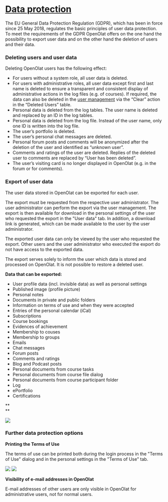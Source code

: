 #  [Data protection](Data+protection.html)

The EU General Data Protection Regulation (GDPR), which has been in force
since 25 May 2018, regulates the basic principles of user data protection. To
meet the requirements of the GDPR OpenOlat offers on the one hand the
possibility to export user data and on the other hand the deletion of users
and their data.

### Deleting users and user data

Deleting OpenOlat users has the following effect:

  * For users without a system role, all user data is deleted.
  * For users with administrative roles, all user data except first and last name is deleted to ensure a transparent and consistent display of administrative actions in the log files (e.g. of courses). If required, the data can also be deleted in the [user management](User+management.html#Usermanagement-Table_Deleted_Users) via the “Clear” action in the “Deleted Users” table.
  * Personal data is deleted from the log tables. The user name is deleted and replaced by an ID in the log tables.
  * Personal data is deleted from the log file. Instead of the user name, only one ID is written into the log file.
  * The user’s portfolio is deleted.
  * The user’s personal chat messages are deleted.
  * Personal forum posts and comments will be anonymized after the deletion of the user and identified as “unknown user”.
  * Comments and ratings of the user are deleted. Replies of the deleted user to comments are replaced by “User has been deleted”.
  * The user’s visiting card is no longer displayed in OpenOlat (e.g. in the forum or for comments).

  

### Export of user data

The user data stored in OpenOlat can be exported for each user.

The export must be requested from the respective user administrator. The user
administrator can perform the export via the user management. The export is
then available for download in the personal settings of the user who requested
the export in the "User data" tab. In addition, a download link is generated,
which can be made available to the user by the user administrator.

The exported user data can only be viewed by the user who requested the
export. Other users and the user administrator who executed the export do not
have access to the exported data.

The export serves solely to inform the user which data is stored and processed
on OpenOlat. It is not possible to restore a deleted user.

**Data that can be exported:**

  * User profile data (incl. invisible data) as well as personal settings
  * Published image (profile picture)
  * Personal notes
  * Documents in private and public folders
  * Information on terms of use and when they were accepted
  * Entries of the personal calendar (iCal)
  * Subscriptions
  * Course bookings
  * Evidences of achievement
  * Membership to couses
  * Membership to groups
  * Emails
  * Chat messages
  * Forum posts
  * Comments and ratings
  * Blog and Podcast posts
  * Personal documents from course tasks
  * Personal documents from course file dialog
  * Personal documents from course participant folder
  * Log
  * ePortfolio
  * Certifications

 **  
**

![](../../download/attachments/108600655/Export1_EN.png)

  

### Further data protection options

 **Printing the Terms of Use**

The terms of use can be printed both during the login process in the "Terms of
Use" dialog and in the personal settings in the "Terms of Use" tab.

![](../../download/attachments/108600655/Nutzungsbedingungen_drucken2_EN-2.png)
![](../../download/attachments/108600655/Nutzungsbedingungen_drucken1_EN-2.png)

  

 **Visibility of e-mail addresses in OpenOlat**

E-mail addresses of other users are only visible in OpenOlat for
administrative users, not for normal users.

 